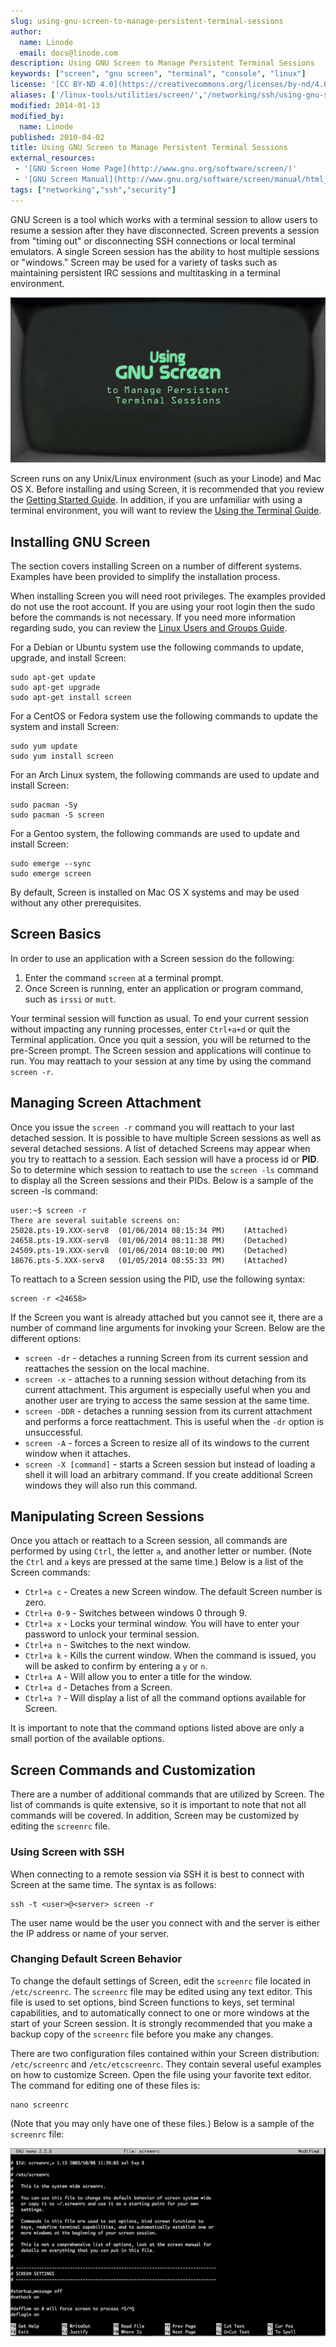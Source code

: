 ```yaml
---
slug: using-gnu-screen-to-manage-persistent-terminal-sessions
author:
  name: Linode
  email: docs@linode.com
description: Using GNU Screen to Manage Persistent Terminal Sessions
keywords: ["screen", "gnu screen", "terminal", "console", "linux"]
license: '[CC BY-ND 4.0](https://creativecommons.org/licenses/by-nd/4.0)'
aliases: ['/linux-tools/utilities/screen/','/networking/ssh/using-gnu-screen-to-manage-persistent-terminal-sessions/']
modified: 2014-01-13
modified_by:
  name: Linode
published: 2010-04-02
title: Using GNU Screen to Manage Persistent Terminal Sessions
external_resources:
 - '[GNU Screen Home Page](http://www.gnu.org/software/screen/)'
 - '[GNU Screen Manual](http://www.gnu.org/software/screen/manual/html_node/index.html)'
tags: ["networking","ssh","security"]
---
```


GNU Screen is a tool which works with a terminal session to allow users to resume a session after they have disconnected. Screen prevents a session from "timing out" or disconnecting SSH connections or local terminal emulators. A single Screen session has the ability to host multiple sessions or "windows." Screen may be used for a variety of tasks such as maintaining persistent IRC sessions and multitasking in a terminal environment.

![Using GNU Screen to Manage Persistent Terminal Sessions](gnu-screen.png "Using GNU Screen to Manage Persistent Terminal Sessions")

Screen runs on any Unix/Linux environment (such as your Linode) and Mac OS X. Before installing and using Screen, it is recommended that you review the [Getting Started Guide](/docs/getting-started/). In addition, if you are unfamiliar with using a terminal environment, you will want to review the [Using the Terminal Guide](/docs/using-linux/using-the-terminal).

## Installing GNU Screen

The section covers installing Screen on a number of different systems. Examples have been provided to simplify the installation process.

When installing Screen you will need root privileges. The examples provided do not use the root account. If you are using your root login then the sudo before the commands is not necessary. If you need more information regarding sudo, you can review the [Linux Users and Groups Guide](/docs/tools-reference/linux-users-and-groups).

For a Debian or Ubuntu system use the following commands to update, upgrade, and install Screen:

    sudo apt-get update
    sudo apt-get upgrade
    sudo apt-get install screen

For a CentOS or Fedora system use the following commands to update the system and install Screen:

    sudo yum update
    sudo yum install screen

For an Arch Linux system, the following commands are used to update and install Screen:

    sudo pacman -Sy
    sudo pacman -S screen

For a Gentoo system, the following commands are used to update and install Screen:

    sudo emerge --sync
    sudo emerge screen

By default, Screen is installed on Mac OS X systems and may be used without any other prerequisites.

## Screen Basics

In order to use an application with a Screen session do the following:

1.  Enter the command `screen` at a terminal prompt.
2.  Once Screen is running, enter an application or program command, such as `irssi` or `mutt`.

Your terminal session will function as usual. To end your current session without impacting any running processes, enter `Ctrl+a+d` or quit the Terminal application. Once you quit a session, you will be returned to the pre-Screen prompt. The Screen session and applications will continue to run. You may reattach to your session at any time by using the command `screen -r`.

## Managing Screen Attachment

Once you issue the `screen -r` command you will reattach to your last detached session. It is possible to have multiple Screen sessions as well as several detached sessions. A list of detached Screens may appear when you try to reattach to a session. Each session will have a process id or **PID**. So to determine which session to reattach to use the `screen -ls` command to display all the Screen sessions and their PIDs. Below is a sample of the screen -ls command:

    user:~$ screen -r
    There are several suitable screens on:
    25028.pts-19.XXX-serv8  (01/06/2014 08:15:34 PM)    (Attached)
    24658.pts-19.XXX-serv8  (01/06/2014 08:11:38 PM)    (Detached)
    24509.pts-19.XXX-serv8  (01/06/2014 08:10:00 PM)    (Detached)
    18676.pts-5.XXX-serv8   (01/05/2014 08:55:33 PM)    (Attached)

To reattach to a Screen session using the PID, use the following syntax:

    screen -r <24658>

If the Screen you want is already attached but you cannot see it, there are a number of command line arguments for invoking your Screen. Below are the different options:

-   `screen -dr` - detaches a running Screen from its current session and reattaches the session on the local machine.
-   `screen -x` - attaches to a running session without detaching from its current attachment. This argument is especially useful when you and another user are trying to access the same session at the same time.
-   `screen -DDR` - detaches a running session from its current attachment and performs a force reattachment. This is useful when the `-dr` option is unsuccessful.
-   `screen -A` - forces a Screen to resize all of its windows to the current window when it attaches.
-   `screen -X [command]` - starts a Screen session but instead of loading a shell it will load an arbitrary command. If you create additional Screen windows they will also run this command.

## Manipulating Screen Sessions

Once you attach or reattach to a Screen session, all commands are performed by using `Ctrl`, the letter `a`, and another letter or number. (Note the `Ctrl` and `a` keys are pressed at the same time.) Below is a list of the Screen commands:

-   `Ctrl+a c` - Creates a new Screen window. The default Screen number is zero.
-   `Ctrl+a 0-9` - Switches between windows 0 through 9.
-   `Ctrl+a x` - Locks your terminal window. You will have to enter your password to unlock your terminal session.
-   `Ctrl+a n` - Switches to the next window.
-   `Ctrl+a k` - Kills the current window. When the command is issued, you will be asked to confirm by entering a `y` or `n`.
-   `Ctrl+a A` - Will allow you to enter a title for the window.
-   `Ctrl+a d` - Detaches from a Screen.
-   `Ctrl+a ?` - Will display a list of all the command options available for Screen.

It is important to note that the command options listed above are only a small portion of the available options.

## Screen Commands and Customization

There are a number of additional commands that are utilized by Screen. The list of commands is quite extensive, so it is important to note that not all commands will be covered. In addition, Screen may be customized by editing the `screenrc` file.

### Using Screen with SSH

When connecting to a remote session via SSH it is best to connect with Screen at the same time. The syntax is as follows:

    ssh -t <user>@<server> screen -r

The user name would be the user you connect with and the server is either the IP address or name of your server.

### Changing Default Screen Behavior

To change the default settings of Screen, edit the `screenrc` file located in `/etc/screenrc`. The `screenrc` file may be edited using any text editor. This file is used to set options, bind Screen functions to keys, set terminal capabilities, and to automatically connect to one or more windows at the start of your Screen session. It is strongly recommended that you make a backup copy of the `screenrc` file before you make any changes.

There are two configuration files contained within your Screen distribution: `/etc/screenrc` and `/etc/etcscreenrc`. They contain several useful examples on how to customize Screen. Open the file using your favorite text editor. The command for editing one of these files is:

    nano screenrc

(Note that you may only have one of these files.) Below is a sample of the `screenrc` file:

![Sample screenrc file.](1497-screenrc-resized.png)
